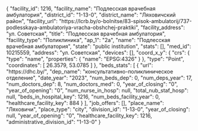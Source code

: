{
    "facility_id": 1216,
    "facility_name": "Подлесская врачебная амбулатория",
    "district_id": "1-13-0",
    "district_name": "Ляховичский район",
    "facility_url": "https:\/\/lcrb.by\/o-bolnitse\/83-spisok-ambulatorij\/737-podlesskaya-ambulatoriya-vracha-obshchej-praktiki",
    "facility_address": "ул. Советская",
    "title": "Подлесская врачебная амбулатория",
    "facility_type": "Поликлиника",
    "ap_1": "2а",
    "name": "Подлесская врачебная амбулатория",
    "state": "public institution",
    "stats": [],
    "med_id": 10215559,
    "address": "ул. Советская",
    "devices": [],
    "coord_x_y": {
        "crs": {
            "type": "name",
            "properties": {
                "name": "EPSG:4326"
            }
        },
        "type": "Point",
        "coordinates": [
            26.3579,
            53.0785
        ]
    },
    "beds_stats": [
        {
            "url": "https:\/\/dhc.by\/",
            "dep_name": "консультативно-поликлиническое отделение",
            "date_year": "2023",
            "num_beds_dep": 0,
            "num_deps_year": 17,
            "num_doctors_dep": 8,
            "num_doctors_med": 0,
            "year_of_closing": "0",
            "year_of_opening": "0",
            "num_nurse_in_hosp": null,
            "total_nub_staf_hosp": null,
            "beds_in_hospital_key": 1216,
            "num_beds_facility_year": 0,
            "healthcare_facility_key": 884
        }
    ],
    "job_offers": [],
    "place_name": "Ляховичи",
    "place_type": "city",
    "division_id": "1-13-0",
    "year_of_closing": null,
    "year_of_opening": "0",
    "healthcare_facility_key": 1216,
    "administrative_division_id": "1-13-0"
}